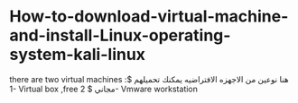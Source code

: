 # How-to-download-virtual-machine-and-install-Linux-operating-system-kali-linux


there are two virtual machines :هنا نوعين من الاجهزه الافتراضيه يمكنك تحميلهم
$ 1- Virtual box ,free مجاني
$ 2- Vmware workstation
